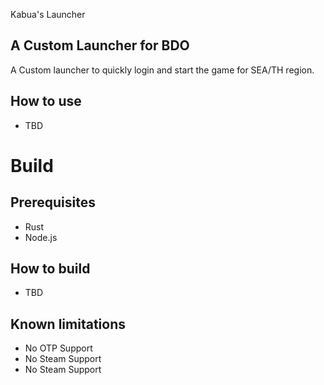 Kabua's Launcher

## A Custom Launcher for BDO
A Custom launcher to quickly login and start the game for SEA/TH region.

## How to use
- TBD

# Build

## Prerequisites
- Rust
- Node.js

## How to build
- TBD

## Known limitations
- No OTP Support
- No Steam Support
- No Steam Support